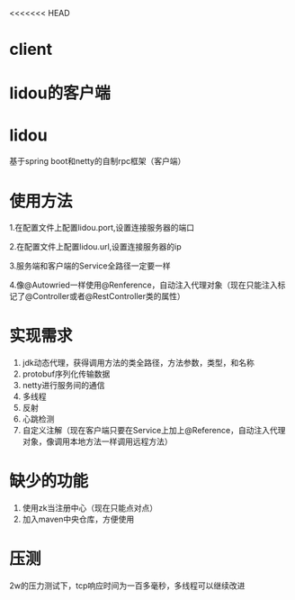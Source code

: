 <<<<<<< HEAD
# client
lidou的客户端
=======
# lidou
基于spring boot和netty的自制rpc框架（客户端）

# 使用方法

1.在配置文件上配置lidou.port,设置连接服务器的端口

2.在配置文件上配置lidou.url,设置连接服务器的ip

3.服务端和客户端的Service全路径一定要一样

4.像@Autowried一样使用@Renference，自动注入代理对象（现在只能注入标记了@Controller或者@RestController类的属性）

# 实现需求
1. jdk动态代理，获得调用方法的类全路径，方法参数，类型，和名称
2. protobuf序列化传输数据
3. netty进行服务间的通信
4. 多线程
5. 反射
6. 心跳检测
7. 自定义注解（现在客户端只要在Service上加上@Reference，自动注入代理对象，像调用本地方法一样调用远程方法）

# 缺少的功能
1. 使用zk当注册中心（现在只能点对点）
2. 加入maven中央仓库，方便使用

# 压测
2w的压力测试下，tcp响应时间为一百多毫秒，多线程可以继续改进

